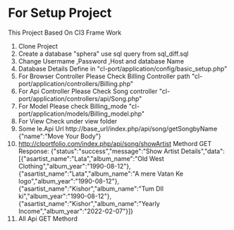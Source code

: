 # For Setup Project
 This Project Based On CI3 Frame Work
1. Clone Project
2.  Create a database "sphera" use sql query from sql_diff.sql
3. Change Usermame ,Password ,Host and database Name
4. Database Details Define in   "cl-port/application/config/basic_setup.php"
5. For Browser Controller Please Check  Billing Controller path "cl-port/application/controllers/Billing.php"
6. For Api Controller Please Check Song controller "cl-port/application/controllers/api/Song.php"
7. For Model Please check Billing_mode "cl-port/application/models/Billing_model.php"
8. For View Check under view folder
9. Some Ie.Api Url http://base_url/index.php/api/song/getSongbyName
	{"name":"Move Your Body"}
10. http://clportfolio.com/index.php/api/song/showArtist
Methord GET
Response: 
{"status":"success","message":"Show Artist Details","data":[{"asartist_name":"Lata","album_name":"Old West Clothing","album_year":"1990-08-12"},{"asartist_name":"Lata","album_name":"A mere Vatan Ke logo","album_year":"1990-08-12"},{"asartist_name":"Kishor","album_name":"Tum DIl ki","album_year":"1990-08-12"},{"asartist_name":"Kishor","album_name":"Yearly Income","album_year":"2022-02-07"}]}
11. All Api GET Methord
